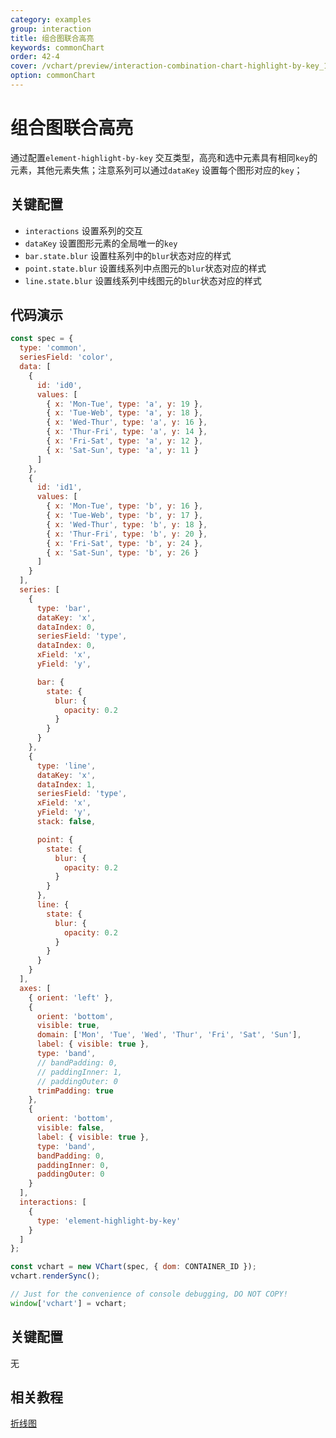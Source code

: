 ```yaml
---
category: examples
group: interaction
title: 组合图联合高亮
keywords: commonChart
order: 42-4
cover: /vchart/preview/interaction-combination-chart-highlight-by-key_1.9.0.gif
option: commonChart
---
```


# 组合图联合高亮

通过配置`element-highlight-by-key` 交互类型，高亮和选中元素具有相同`key`的元素，其他元素失焦；注意系列可以通过`dataKey` 设置每个图形对应的`key`；

## 关键配置

- `interactions` 设置系列的交互
- `dataKey` 设置图形元素的全局唯一的`key`
- `bar.state.blur` 设置柱系列中的`blur`状态对应的样式
- `point.state.blur` 设置线系列中点图元的`blur`状态对应的样式
- `line.state.blur` 设置线系列中线图元的`blur`状态对应的样式

## 代码演示

```javascript livedemo
const spec = {
  type: 'common',
  seriesField: 'color',
  data: [
    {
      id: 'id0',
      values: [
        { x: 'Mon-Tue', type: 'a', y: 19 },
        { x: 'Tue-Web', type: 'a', y: 18 },
        { x: 'Wed-Thur', type: 'a', y: 16 },
        { x: 'Thur-Fri', type: 'a', y: 14 },
        { x: 'Fri-Sat', type: 'a', y: 12 },
        { x: 'Sat-Sun', type: 'a', y: 11 }
      ]
    },
    {
      id: 'id1',
      values: [
        { x: 'Mon-Tue', type: 'b', y: 16 },
        { x: 'Tue-Web', type: 'b', y: 17 },
        { x: 'Wed-Thur', type: 'b', y: 18 },
        { x: 'Thur-Fri', type: 'b', y: 20 },
        { x: 'Fri-Sat', type: 'b', y: 24 },
        { x: 'Sat-Sun', type: 'b', y: 26 }
      ]
    }
  ],
  series: [
    {
      type: 'bar',
      dataKey: 'x',
      dataIndex: 0,
      seriesField: 'type',
      dataIndex: 0,
      xField: 'x',
      yField: 'y',

      bar: {
        state: {
          blur: {
            opacity: 0.2
          }
        }
      }
    },
    {
      type: 'line',
      dataKey: 'x',
      dataIndex: 1,
      seriesField: 'type',
      xField: 'x',
      yField: 'y',
      stack: false,

      point: {
        state: {
          blur: {
            opacity: 0.2
          }
        }
      },
      line: {
        state: {
          blur: {
            opacity: 0.2
          }
        }
      }
    }
  ],
  axes: [
    { orient: 'left' },
    {
      orient: 'bottom',
      visible: true,
      domain: ['Mon', 'Tue', 'Wed', 'Thur', 'Fri', 'Sat', 'Sun'],
      label: { visible: true },
      type: 'band',
      // bandPadding: 0,
      // paddingInner: 1,
      // paddingOuter: 0
      trimPadding: true
    },
    {
      orient: 'bottom',
      visible: false,
      label: { visible: true },
      type: 'band',
      bandPadding: 0,
      paddingInner: 0,
      paddingOuter: 0
    }
  ],
  interactions: [
    {
      type: 'element-highlight-by-key'
    }
  ]
};

const vchart = new VChart(spec, { dom: CONTAINER_ID });
vchart.renderSync();

// Just for the convenience of console debugging, DO NOT COPY!
window['vchart'] = vchart;
```

## 关键配置

无

## 相关教程

[折线图](link)
